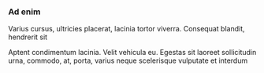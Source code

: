### Ad enim

Varius cursus, ultricies placerat, lacinia tortor viverra. Consequat blandit, hendrerit sit

Aptent condimentum lacinia. Velit vehicula eu. Egestas sit laoreet sollicitudin urna, commodo, at, porta, varius neque scelerisque vulputate et interdum


